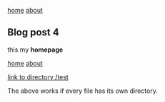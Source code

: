 [home](home.md) [about](about.md)

## Blog post 4

this my **homepage**

[home](home.md) [about](about.md)

[link to directory /test](/test/)

The above works if every file has its own directory.

